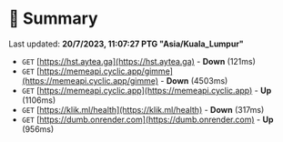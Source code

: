 # 📖 Summary
Last updated: **20/7/2023, 11:07:27 PTG "Asia/Kuala_Lumpur"**

- `GET` [https://hst.aytea.ga](https://hst.aytea.ga) - **Down** (121ms)
- `GET` [https://memeapi.cyclic.app/gimme](https://memeapi.cyclic.app/gimme) - **Down** (4503ms)
- `GET` [https://memeapi.cyclic.app](https://memeapi.cyclic.app) - **Up** (1106ms)
- `GET` [https://klik.ml/health](https://klik.ml/health) - **Down** (317ms)
- `GET` [https://dumb.onrender.com](https://dumb.onrender.com) - **Up** (956ms)
